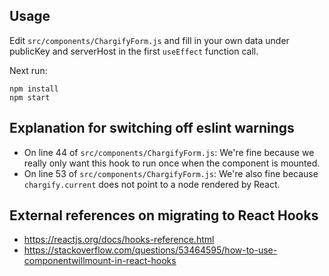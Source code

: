 ## Usage

Edit `src/components/ChargifyForm.js` and fill in your own data under publicKey and serverHost in the first `useEffect` function call.

Next run:

```
npm install
npm start
```

## Explanation for switching off eslint warnings

- On line 44 of `src/components/ChargifyForm.js`: We're fine because we really only want this hook to run once when the component is mounted.
- On line 53 of `src/components/ChargifyForm.js`: We're also fine because `chargify.current` does not point to a node rendered by React.

## External references on migrating to React Hooks

- https://reactjs.org/docs/hooks-reference.html
- https://stackoverflow.com/questions/53464595/how-to-use-componentwillmount-in-react-hooks
